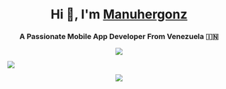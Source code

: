 
<h1 align="center">Hi 👋, I'm <a href="https://100rabhcsmc.github.io/Me.io/" target="blank"> 
Manuhergonz</a></h1>
<h3 align="center">A Passionate Mobile App Developer From Venezuela &#127470;&#127475</h3>





<p align="center">
  <a href="https://skillicons.dev">
    <img src="https://skillicons.dev/icons?i=html,css,discord,git,java,idea" />
  </a>
</p>






<img src=https://upload.wikimedia.org/wikipedia/commons/1/1e/SITIO-EN-CONSTRUCCION.jpg  />


<p align="center">
  <a href="https://www.instagram.com/">
    <img src="https://skillicons.dev/icons?i=instagram" />
  </a>
</p>
